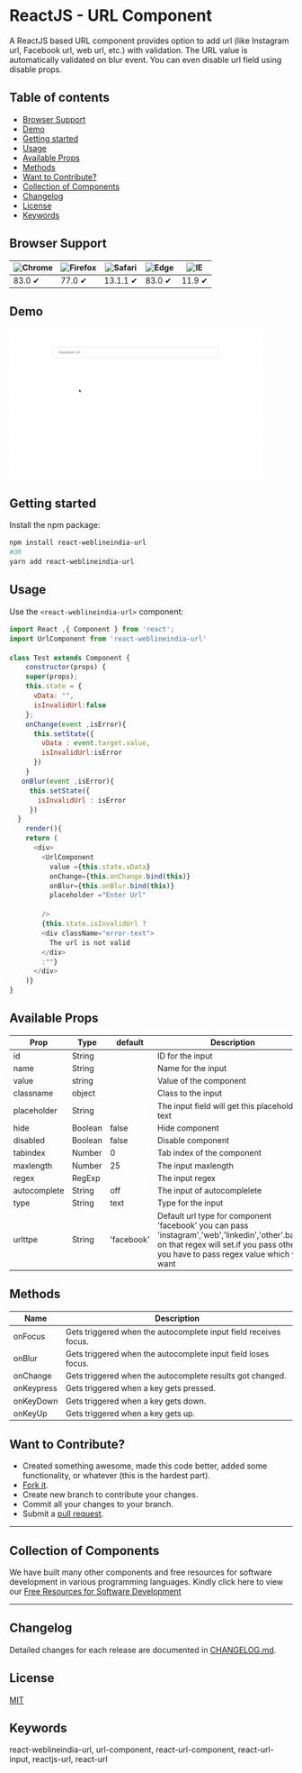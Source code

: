 # ReactJS - URL Component

A ReactJS based URL component provides option to add url (like Instagram url, Facebook url, web url, etc.) with validation. The URL value is automatically validated on blur event. You can even disable url field using disable props.

## Table of contents

- [Browser Support](#browser-support)
- [Demo](#demo)
- [Getting started](#getting-started)
- [Usage](#usage)
- [Available Props](#available-props)
- [Methods](#methods)
- [Want to Contribute?](#want-to-contribute)
- [Collection of Components](#collection-of-components)
- [Changelog](#changelog)
- [License](#license)
- [Keywords](#Keywords)

## Browser Support

| ![Chrome](https://raw.github.com/alrra/browser-logos/master/src/chrome/chrome_48x48.png) | ![Firefox](https://raw.github.com/alrra/browser-logos/master/src/firefox/firefox_48x48.png) | ![Safari](https://raw.github.com/alrra/browser-logos/master/src/safari/safari_48x48.png) | ![Edge](https://raw.github.com/alrra/browser-logos/master/src/edge/edge_48x48.png) | ![IE](https://raw.github.com/alrra/browser-logos/master/src/archive/internet-explorer_9-11/internet-explorer_9-11_48x48.png) |
| ---------------------------------------------------------------------------------------- | ------------------------------------------------------------------------------------------- | ---------------------------------------------------------------------------------------- | ---------------------------------------------------------------------------------- | ---------------------------------------------------------------------------------------------------------------------------- |
| 83.0 ✔                                                                                   | 77.0 ✔                                                                                      | 13.1.1 ✔                                                                                 | 83.0 ✔                                                                             | 11.9 ✔                                                                                                                       |

## Demo

[![](url.gif)](https://github.com/weblineindia/ReactJS-URL-Component/url.gif)

## Getting started

Install the npm package:

```bash
npm install react-weblineindia-url
#OR
yarn add react-weblineindia-url
```

## Usage

Use the `<react-weblineindia-url>` component:

```js
import React ,{ Component } from 'react';
import UrlComponent from 'react-weblineindia-url'

class Test extends Component {
    constructor(props) {
    super(props);
    this.state = {
      vData: "",
      isInvalidUrl:false
    };
    onChange(event ,isError){
      this.setState({
        vData : event.target.value,
        isInvalidUrl:isError
      })
    }
   onBlur(event ,isError){
     this.setState({
       isInvalidUrl : isError
     })
  }
    render(){
    return (
      <div>
        <UrlComponent
          value ={this.state.vData}
          onChange={this.onChange.bind(this)}
          onBlur={this.onBlur.bind(this)}
          placeholder ="Enter Url"

        />
        {this.state.isInvalidUrl ?
        <div className="error-text">
          The url is not valid
        </div>
        :""}
      </div>
    )}
}
```

## Available Props

| Prop           | Type    | default       | Description                                    |
| -------------- | ------- | -----------   | ---------------------------------------------- |
| id           | String    |               | ID for the input                               |
| name         | String    |               | Name for the input                             |
| value        | string    |               | Value of the component                         |
| classname    | object    |               | Class to the input                             |
| placeholder  | String    |               | The input field will get this placeholder text |
| hide         | Boolean   | false         | Hide component                                 |
| disabled     | Boolean   | false         | Disable component                              |
| tabindex     | Number    | 0             | Tab index of the component                     |
| maxlength    | Number    | 25            | The input maxlength                            |
| regex        | RegExp    |               | The input regex                                |
| autocomplete | String    | off           | The input of autocomplelete                    |
| type         | String    | text          | Type for the input                             |
| urlttpe      | String    | 'facebook'    | Default url type for component 'facebook' you can pass 'instagram','web','linkedin','other'.based on that regex will set.if you pass other you have to pass regex value which you want |

## Methods

| Name     | Description                                                      |
| -------- | ---------------------------------------------------------------- |
| onFocus    | Gets triggered when the autocomplete input field receives focus. |
| onBlur     | Gets triggered when the autocomplete input field loses focus.    |
| onChange   | Gets triggered when the autocomplete results got changed.        |
| onKeypress | Gets triggered when a key gets pressed.                          |
| onKeyDown  | Gets triggered when a key gets down.                             |
| onKeyUp    | Gets triggered when a key gets up.                               |

## Want to Contribute?

- Created something awesome, made this code better, added some functionality, or whatever (this is the hardest part).
- [Fork it](http://help.github.com/forking/).
- Create new branch to contribute your changes.
- Commit all your changes to your branch.
- Submit a [pull request](http://help.github.com/pull-requests/).

---

## Collection of Components

We have built many other components and free resources for software development in various programming languages. Kindly click here to view our [Free Resources for Software Development](https://www.weblineindia.com/software-development-resources.html)

---

## Changelog

Detailed changes for each release are documented in [CHANGELOG.md](./CHANGELOG.md).

## License

[MIT](LICENSE)

[mit]: https://github.com/weblineindia/ReactJS-URL-Component/blob/master/LICENSE

## Keywords

react-weblineindia-url, url-component, react-url-component, react-url-input, reactjs-url, react-url
